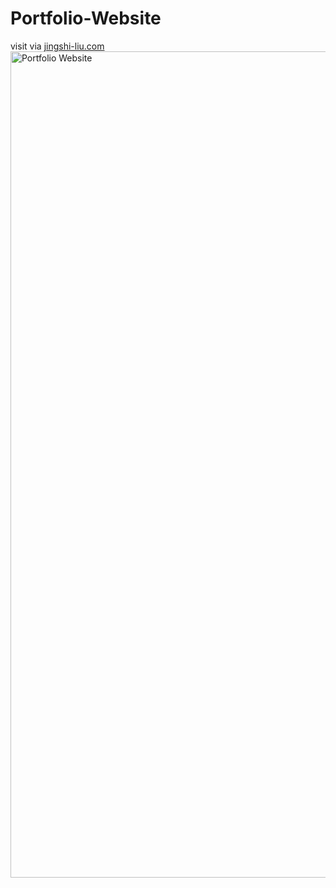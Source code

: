 # Portfolio-Website

visit via <a href='https://jingshi-liu.com/' target="_blank">jingshi-liu.com</a>
<img width="1322" alt="Portfolio Website" src="https://user-images.githubusercontent.com/99623752/185764238-652cac68-7e25-4092-82a1-77045336739c.png">
